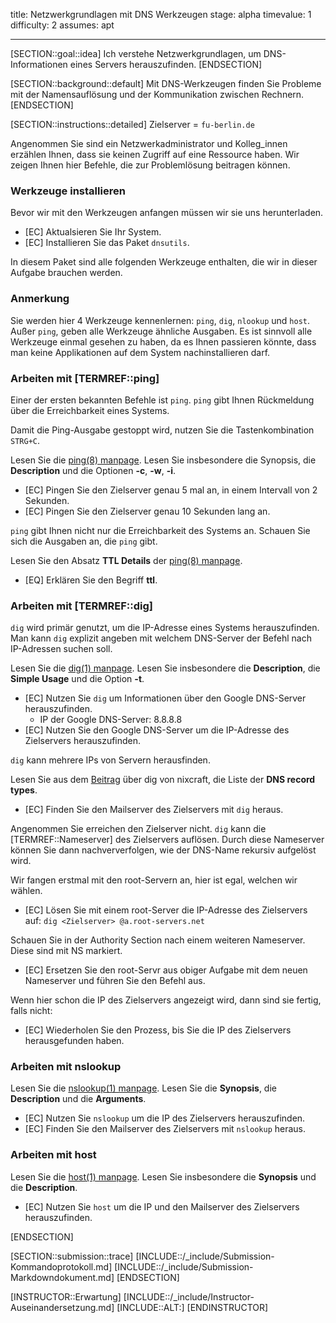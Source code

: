 title: Netzwerkgrundlagen mit DNS Werkzeugen
stage: alpha
timevalue: 1
difficulty: 2
assumes: apt

---

[SECTION::goal::idea]
Ich verstehe Netzwerkgrundlagen, um DNS-Informationen eines Servers herauszufinden.
[ENDSECTION]

[SECTION::background::default]
Mit DNS-Werkzeugen finden Sie Probleme mit der Namensauflösung und der Kommunikation zwischen
Rechnern.
[ENDSECTION]

[SECTION::instructions::detailed]
<replacement id='dnstools-dnsserver'>
Zielserver = `fu-berlin.de`
</replacement>

Angenommen Sie sind ein Netzwerkadministrator und Kolleg_innen erzählen Ihnen, dass sie keinen
Zugriff auf eine Ressource haben. Wir zeigen Ihnen hier Befehle, die zur Problemlösung
beitragen können.

### Werkzeuge installieren

Bevor wir mit den Werkzeugen anfangen müssen wir sie uns herunterladen.

- [EC] Aktualsieren Sie Ihr System.
- [EC] Installieren Sie das Paket `dnsutils`.

In diesem Paket sind alle folgenden Werkzeuge enthalten, die wir in dieser Aufgabe brauchen werden.

### Anmerkung

Sie werden hier 4 Werkzeuge kennenlernen: `ping`, `dig`, `nlookup` und `host`. Außer `ping`, geben
alle Werkzeuge ähnliche Ausgaben. Es ist sinnvoll alle Werkzeuge einmal gesehen zu
haben, da es Ihnen passieren könnte, dass man keine Applikationen auf dem System
nachinstallieren darf.

### Arbeiten mit [TERMREF::ping]

Einer der ersten bekannten Befehle ist `ping`. `ping` gibt Ihnen Rückmeldung über die Erreichbarkeit
eines Systems.

Damit die Ping-Ausgabe gestoppt wird, nutzen Sie die Tastenkombination `STRG+C`.

Lesen Sie die [ping(8) manpage](https://manpages.debian.org/bookworm/iputils-ping/ping.8.en.html). 
Lesen Sie insbesondere die Synopsis, die **Description** und die Optionen **-c**, **-w**, **-i**.

- [EC] Pingen Sie den Zielserver genau 5 mal an, in einem Intervall von 2 Sekunden.
- [EC] Pingen Sie den Zielserver genau 10 Sekunden lang an.

`ping` gibt Ihnen nicht nur die Erreichbarkeit des Systems an. Schauen Sie sich die Ausgaben an,
die `ping` gibt. 

Lesen Sie den Absatz **TTL Details** der [ping(8) manpage](https://manpages.debian.org/bookworm/iputils-ping/ping.8.en.html).

- [EQ] Erklären Sie den Begriff **ttl**.

### Arbeiten mit [TERMREF::dig]

`dig` wird primär genutzt, um die IP-Adresse eines Systems herauszufinden. Man kann `dig` 
explizit angeben mit welchem DNS-Server der Befehl nach IP-Adressen suchen soll.

Lesen Sie die [dig(1) manpage](https://linux.die.net/man/1/dig).
Lesen Sie insbesondere die **Description**, die **Simple Usage** und die Option **-t**.

- [EC] Nutzen Sie `dig` um Informationen über den Google DNS-Server herauszufinden.
    -   IP der Google DNS-Server: 8.8.8.8
- [EC] Nutzen Sie den Google DNS-Server um die IP-Adresse des Zielservers herauszufinden.

`dig` kann mehrere IPs von Servern herausfinden.

Lesen Sie aus dem [Beitrag](https://www.cyberciti.biz/faq/linux-unix-dig-command-examples-usage-syntax/) 
über dig von nixcraft, die Liste der **DNS record types**.

- [EC] Finden Sie den Mailserver des Zielservers mit `dig` heraus.

Angenommen Sie erreichen den Zielserver nicht. `dig` kann die [TERMREF::Nameserver] des Zielservers 
auflösen. Durch diese Nameserver können Sie dann nachververfolgen, wie der DNS-Name rekursiv aufgelöst wird.

Wir fangen erstmal mit den root-Servern an, hier ist egal, welchen wir wählen.

- [EC] Lösen Sie mit einem root-Server die IP-Adresse des Zielservers auf: `dig <Zielserver> @a.root-servers.net`

Schauen Sie in der Authority Section nach einem weiteren Nameserver. Diese sind mit NS markiert.

- [EC] Ersetzen Sie den root-Servr aus obiger Aufgabe mit dem neuen Nameserver und führen Sie den Befehl aus.

Wenn hier schon die IP des Zielservers angezeigt wird, dann sind sie fertig, falls nicht:

- [EC] Wiederholen Sie den Prozess, bis Sie die IP des Zielservers herausgefunden haben.

### Arbeiten mit nslookup

Lesen Sie die [nslookup(1) manpage](https://linux.die.net/man/1/nslookup).
Lesen Sie die **Synopsis**, die **Description** und die **Arguments**.

- [EC] Nutzen Sie `nslookup` um die IP des Zielservers herauszufinden.
- [EC] Finden Sie den Mailserver des Zielservers mit `nslookup` heraus.

### Arbeiten mit host

Lesen Sie die [host(1) manpage](https://manpages.debian.org/bookworm/bind9-host/host.1.en.html).
Lesen Sie insbesondere die **Synopsis** und die **Description**.

- [EC] Nutzen Sie `host` um die IP und den Mailserver des Zielservers herauszufinden.

[ENDSECTION]

[SECTION::submission::trace]
[INCLUDE::/_include/Submission-Kommandoprotokoll.md]
[INCLUDE::/_include/Submission-Markdowndokument.md]
[ENDSECTION]

[INSTRUCTOR::Erwartung]
[INCLUDE::/_include/Instructor-Auseinandersetzung.md]
[INCLUDE::ALT:]
[ENDINSTRUCTOR]
